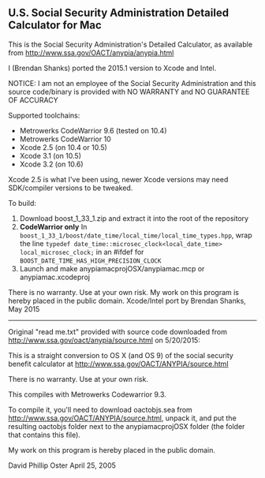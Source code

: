 ## U.S. Social Security Administration Detailed Calculator for Mac

This is the Social Security Administration's Detailed Calculator, as
available from http://www.ssa.gov/OACT/anypia/anypia.html

I (Brendan Shanks) ported the 2015.1 version to Xcode and Intel.

NOTICE: I am not an employee of the Social Security Administration and
this source code/binary is provided with NO WARRANTY and NO GUARANTEE OF ACCURACY

Supported toolchains:
- Metrowerks CodeWarrior 9.6 (tested on 10.4)
- Metrowerks CodeWarrior 10
- Xcode 2.5 (on 10.4 or 10.5)
- Xcode 3.1 (on 10.5)
- Xcode 3.2 (on 10.6)

Xcode 2.5 is what I've been using, newer Xcode versions may need SDK/compiler versions to be tweaked.

To build:

1. Download boost_1_33_1.zip and extract it into the root of the repository
2. **CodeWarrior only** In `boost_1_33_1/boost/date_time/local_time/local_time_types.hpp`,
wrap the line `typedef date_time::microsec_clock<local_date_time> local_microsec_clock;`
in an #ifdef for `BOOST_DATE_TIME_HAS_HIGH_PRECISION_CLOCK`
3. Launch and make anypiamacprojOSX/anypiamac.mcp or anypiamac.xcodeproj

There is no warranty. Use at your own risk.
My work on this program is hereby placed in the public domain.
Xcode/Intel port by Brendan Shanks, May 2015


---------------------------------------------------
Original "read me.txt" provided with source code downloaded from
http://www.ssa.gov/oact/anypia/source.html on 5/20/2015:


This is a straight conversion to OS X (and OS 9) of the social security benefit
calculator at http://www.ssa.gov/OACT/ANYPIA/source.html

There is no warranty. Use at your own risk.

This compiles with Metrowerks Codewarrior 9.3.

To compile it, you'll need to download oactobjs.sea from 
http://www.ssa.gov/OACT/ANYPIA/source.html, unpack it, and put the resulting 
oactobjs folder next to the anypiamacprojOSX folder (the folder that contains this file).

My work on this program is hereby placed in the public domain.

David Phillip Oster April 25, 2005
